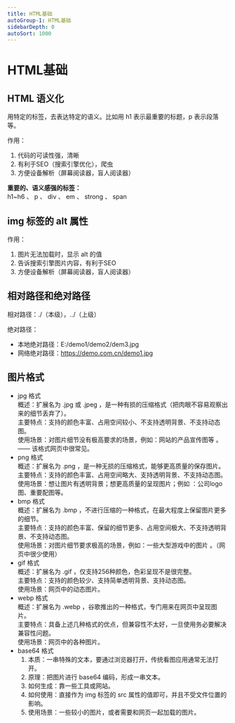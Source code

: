 ```yaml
---
title: HTML基础
autoGroup-1: HTML基础
sidebarDepth: 0
autoSort: 1000
---
```


# HTML基础

## HTML 语义化
用特定的标签，去表达特定的语义。比如用 h1 表示最重要的标题，p 表示段落等。     

作用：     
1. 代码的可读性强，清晰
2. 有利于SEO（搜索引擎优化），爬虫
3. 方便设备解析（屏幕阅读器，盲人阅读器）

**重要的、语义感强的标签：**     
h1~h6 、 p 、 div 、 em 、 strong 、 span  


## img 标签的 alt 属性
作用：
1. 图片无法加载时，显示 alt 的值
2. 告诉搜索引擎图片内容，有利于SEO
3. 方便设备解析（屏幕阅读器，盲人阅读器）


## 相对路径和绝对路径
相对路径：./（本级），../（上级）   

绝对路径：     
- 本地绝对路径：E:/demo1/demo2/dem3.jpg
- 网络绝对路径：https://demo.com.cn/demo1.jpg


## 图片格式
- jpg 格式      
  概述：扩展名为 .jpg 或 .jpeg ，是一种有损的压缩格式（把肉眼不容易观察出来的细节丢弃了）。    
  主要特点：支持的颜色丰富、占用空间较小、不支持透明背景、不支持动态图。    
  使用场景：对图片细节没有极高要求的场景，例如：网站的产品宣传图等 。—— 该格式网页中很常见。    
- png 格式     
  概述：扩展名为 .png ，是一种无损的压缩格式，能够更高质量的保存图片。   
  主要特点：支持的颜色丰富、占用空间略大、支持透明背景、不支持动态图。    
  使用场景：想让图片有透明背景；想更高质量的呈现图片；例如 ：公司logo图、重要配图等。    
- bmp 格式      
  概述：扩展名为 .bmp ，不进行压缩的一种格式，在最大程度上保留图片更多的细节。   
  主要特点：支持的颜色丰富、保留的细节更多、占用空间极大、不支持透明背景、不支持动态图。    
  使用场景：对图片细节要求极高的场景，例如：一些大型游戏中的图片 。（网页中很少使用）    
- gif 格式     
  概述：扩展名为 .gif ，仅支持256种颜色，色彩呈现不是很完整。   
  主要特点：支持的颜色较少、支持简单透明背景、支持动态图。    
  使用场景：网页中的动态图片。    
- webp 格式       
  概述：扩展名为 .webp ，谷歌推出的一种格式，专门用来在网页中呈现图片。      
  主要特点：具备上述几种格式的优点，但兼容性不太好，一旦使用务必要解决兼容性问题。     
  使用场景：网页中的各种图片。    
- base64 格式     
  1. 本质：一串特殊的文本，要通过浏览器打开，传统看图应用通常无法打开。
  2. 原理：把图片进行 base64 编码，形成一串文本。
  3. 如何生成：靠一些工具或网站。
  4. 如何使用：直接作为 img 标签的 src 属性的值即可，并且不受文件位置的影响。
  5. 使用场景：一些较小的图片，或者需要和网页一起加载的图片。

